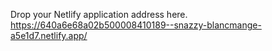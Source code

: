 Drop your Netlify application address here.
https://640a6e68a02b500008410189--snazzy-blancmange-a5e1d7.netlify.app/
